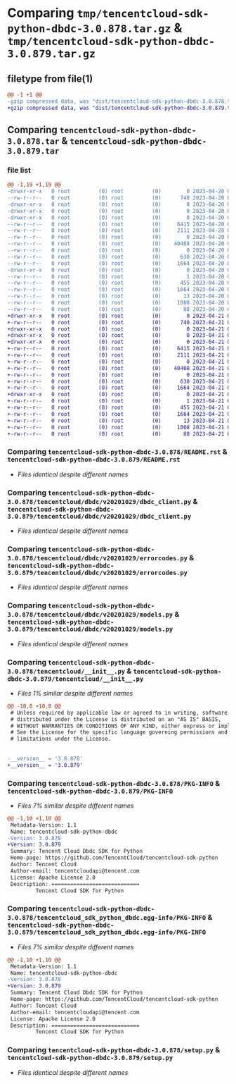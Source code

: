 # Comparing `tmp/tencentcloud-sdk-python-dbdc-3.0.878.tar.gz` & `tmp/tencentcloud-sdk-python-dbdc-3.0.879.tar.gz`

## filetype from file(1)

```diff
@@ -1 +1 @@
-gzip compressed data, was "dist/tencentcloud-sdk-python-dbdc-3.0.878.tar", last modified: Thu Apr 20 00:26:08 2023, max compression
+gzip compressed data, was "dist/tencentcloud-sdk-python-dbdc-3.0.879.tar", last modified: Fri Apr 21 00:42:40 2023, max compression
```

## Comparing `tencentcloud-sdk-python-dbdc-3.0.878.tar` & `tencentcloud-sdk-python-dbdc-3.0.879.tar`

### file list

```diff
@@ -1,19 +1,19 @@
-drwxr-xr-x   0 root         (0) root         (0)        0 2023-04-20 00:26:08.000000 tencentcloud-sdk-python-dbdc-3.0.878/
--rw-r--r--   0 root         (0) root         (0)      740 2023-04-20 00:26:08.000000 tencentcloud-sdk-python-dbdc-3.0.878/README.rst
-drwxr-xr-x   0 root         (0) root         (0)        0 2023-04-20 00:26:08.000000 tencentcloud-sdk-python-dbdc-3.0.878/tencentcloud/
-drwxr-xr-x   0 root         (0) root         (0)        0 2023-04-20 00:26:08.000000 tencentcloud-sdk-python-dbdc-3.0.878/tencentcloud/dbdc/
-drwxr-xr-x   0 root         (0) root         (0)        0 2023-04-20 00:26:08.000000 tencentcloud-sdk-python-dbdc-3.0.878/tencentcloud/dbdc/v20201029/
--rw-r--r--   0 root         (0) root         (0)     6415 2023-04-20 00:26:08.000000 tencentcloud-sdk-python-dbdc-3.0.878/tencentcloud/dbdc/v20201029/dbdc_client.py
--rw-r--r--   0 root         (0) root         (0)     2111 2023-04-20 00:26:08.000000 tencentcloud-sdk-python-dbdc-3.0.878/tencentcloud/dbdc/v20201029/errorcodes.py
--rw-r--r--   0 root         (0) root         (0)        0 2023-04-20 00:26:08.000000 tencentcloud-sdk-python-dbdc-3.0.878/tencentcloud/dbdc/v20201029/__init__.py
--rw-r--r--   0 root         (0) root         (0)    40408 2023-04-20 00:26:08.000000 tencentcloud-sdk-python-dbdc-3.0.878/tencentcloud/dbdc/v20201029/models.py
--rw-r--r--   0 root         (0) root         (0)        0 2023-04-20 00:26:08.000000 tencentcloud-sdk-python-dbdc-3.0.878/tencentcloud/dbdc/__init__.py
--rw-r--r--   0 root         (0) root         (0)      630 2023-04-20 00:26:08.000000 tencentcloud-sdk-python-dbdc-3.0.878/tencentcloud/__init__.py
--rw-r--r--   0 root         (0) root         (0)     1664 2023-04-20 00:26:08.000000 tencentcloud-sdk-python-dbdc-3.0.878/PKG-INFO
-drwxr-xr-x   0 root         (0) root         (0)        0 2023-04-20 00:26:08.000000 tencentcloud-sdk-python-dbdc-3.0.878/tencentcloud_sdk_python_dbdc.egg-info/
--rw-r--r--   0 root         (0) root         (0)        1 2023-04-20 00:26:08.000000 tencentcloud-sdk-python-dbdc-3.0.878/tencentcloud_sdk_python_dbdc.egg-info/dependency_links.txt
--rw-r--r--   0 root         (0) root         (0)      455 2023-04-20 00:26:08.000000 tencentcloud-sdk-python-dbdc-3.0.878/tencentcloud_sdk_python_dbdc.egg-info/SOURCES.txt
--rw-r--r--   0 root         (0) root         (0)     1664 2023-04-20 00:26:08.000000 tencentcloud-sdk-python-dbdc-3.0.878/tencentcloud_sdk_python_dbdc.egg-info/PKG-INFO
--rw-r--r--   0 root         (0) root         (0)       13 2023-04-20 00:26:08.000000 tencentcloud-sdk-python-dbdc-3.0.878/tencentcloud_sdk_python_dbdc.egg-info/top_level.txt
--rw-r--r--   0 root         (0) root         (0)     1008 2023-04-20 00:26:08.000000 tencentcloud-sdk-python-dbdc-3.0.878/setup.py
--rw-r--r--   0 root         (0) root         (0)       88 2023-04-20 00:26:08.000000 tencentcloud-sdk-python-dbdc-3.0.878/setup.cfg
+drwxr-xr-x   0 root         (0) root         (0)        0 2023-04-21 00:42:40.000000 tencentcloud-sdk-python-dbdc-3.0.879/
+-rw-r--r--   0 root         (0) root         (0)      740 2023-04-21 00:42:40.000000 tencentcloud-sdk-python-dbdc-3.0.879/README.rst
+drwxr-xr-x   0 root         (0) root         (0)        0 2023-04-21 00:42:40.000000 tencentcloud-sdk-python-dbdc-3.0.879/tencentcloud/
+drwxr-xr-x   0 root         (0) root         (0)        0 2023-04-21 00:42:40.000000 tencentcloud-sdk-python-dbdc-3.0.879/tencentcloud/dbdc/
+drwxr-xr-x   0 root         (0) root         (0)        0 2023-04-21 00:42:40.000000 tencentcloud-sdk-python-dbdc-3.0.879/tencentcloud/dbdc/v20201029/
+-rw-r--r--   0 root         (0) root         (0)     6415 2023-04-21 00:42:40.000000 tencentcloud-sdk-python-dbdc-3.0.879/tencentcloud/dbdc/v20201029/dbdc_client.py
+-rw-r--r--   0 root         (0) root         (0)     2111 2023-04-21 00:42:40.000000 tencentcloud-sdk-python-dbdc-3.0.879/tencentcloud/dbdc/v20201029/errorcodes.py
+-rw-r--r--   0 root         (0) root         (0)        0 2023-04-21 00:42:40.000000 tencentcloud-sdk-python-dbdc-3.0.879/tencentcloud/dbdc/v20201029/__init__.py
+-rw-r--r--   0 root         (0) root         (0)    40408 2023-04-21 00:42:40.000000 tencentcloud-sdk-python-dbdc-3.0.879/tencentcloud/dbdc/v20201029/models.py
+-rw-r--r--   0 root         (0) root         (0)        0 2023-04-21 00:42:40.000000 tencentcloud-sdk-python-dbdc-3.0.879/tencentcloud/dbdc/__init__.py
+-rw-r--r--   0 root         (0) root         (0)      630 2023-04-21 00:42:40.000000 tencentcloud-sdk-python-dbdc-3.0.879/tencentcloud/__init__.py
+-rw-r--r--   0 root         (0) root         (0)     1664 2023-04-21 00:42:40.000000 tencentcloud-sdk-python-dbdc-3.0.879/PKG-INFO
+drwxr-xr-x   0 root         (0) root         (0)        0 2023-04-21 00:42:40.000000 tencentcloud-sdk-python-dbdc-3.0.879/tencentcloud_sdk_python_dbdc.egg-info/
+-rw-r--r--   0 root         (0) root         (0)        1 2023-04-21 00:42:40.000000 tencentcloud-sdk-python-dbdc-3.0.879/tencentcloud_sdk_python_dbdc.egg-info/dependency_links.txt
+-rw-r--r--   0 root         (0) root         (0)      455 2023-04-21 00:42:40.000000 tencentcloud-sdk-python-dbdc-3.0.879/tencentcloud_sdk_python_dbdc.egg-info/SOURCES.txt
+-rw-r--r--   0 root         (0) root         (0)     1664 2023-04-21 00:42:40.000000 tencentcloud-sdk-python-dbdc-3.0.879/tencentcloud_sdk_python_dbdc.egg-info/PKG-INFO
+-rw-r--r--   0 root         (0) root         (0)       13 2023-04-21 00:42:40.000000 tencentcloud-sdk-python-dbdc-3.0.879/tencentcloud_sdk_python_dbdc.egg-info/top_level.txt
+-rw-r--r--   0 root         (0) root         (0)     1008 2023-04-21 00:42:40.000000 tencentcloud-sdk-python-dbdc-3.0.879/setup.py
+-rw-r--r--   0 root         (0) root         (0)       88 2023-04-21 00:42:40.000000 tencentcloud-sdk-python-dbdc-3.0.879/setup.cfg
```

### Comparing `tencentcloud-sdk-python-dbdc-3.0.878/README.rst` & `tencentcloud-sdk-python-dbdc-3.0.879/README.rst`

 * *Files identical despite different names*

### Comparing `tencentcloud-sdk-python-dbdc-3.0.878/tencentcloud/dbdc/v20201029/dbdc_client.py` & `tencentcloud-sdk-python-dbdc-3.0.879/tencentcloud/dbdc/v20201029/dbdc_client.py`

 * *Files identical despite different names*

### Comparing `tencentcloud-sdk-python-dbdc-3.0.878/tencentcloud/dbdc/v20201029/errorcodes.py` & `tencentcloud-sdk-python-dbdc-3.0.879/tencentcloud/dbdc/v20201029/errorcodes.py`

 * *Files identical despite different names*

### Comparing `tencentcloud-sdk-python-dbdc-3.0.878/tencentcloud/dbdc/v20201029/models.py` & `tencentcloud-sdk-python-dbdc-3.0.879/tencentcloud/dbdc/v20201029/models.py`

 * *Files identical despite different names*

### Comparing `tencentcloud-sdk-python-dbdc-3.0.878/tencentcloud/__init__.py` & `tencentcloud-sdk-python-dbdc-3.0.879/tencentcloud/__init__.py`

 * *Files 1% similar despite different names*

```diff
@@ -10,8 +10,8 @@
 # Unless required by applicable law or agreed to in writing, software
 # distributed under the License is distributed on an "AS IS" BASIS,
 # WITHOUT WARRANTIES OR CONDITIONS OF ANY KIND, either express or implied.
 # See the License for the specific language governing permissions and
 # limitations under the License.
 
 
-__version__ = '3.0.878'
+__version__ = '3.0.879'
```

### Comparing `tencentcloud-sdk-python-dbdc-3.0.878/PKG-INFO` & `tencentcloud-sdk-python-dbdc-3.0.879/PKG-INFO`

 * *Files 7% similar despite different names*

```diff
@@ -1,10 +1,10 @@
 Metadata-Version: 1.1
 Name: tencentcloud-sdk-python-dbdc
-Version: 3.0.878
+Version: 3.0.879
 Summary: Tencent Cloud Dbdc SDK for Python
 Home-page: https://github.com/TencentCloud/tencentcloud-sdk-python
 Author: Tencent Cloud
 Author-email: tencentcloudapi@tencent.com
 License: Apache License 2.0
 Description: ============================
         Tencent Cloud SDK for Python
```

### Comparing `tencentcloud-sdk-python-dbdc-3.0.878/tencentcloud_sdk_python_dbdc.egg-info/PKG-INFO` & `tencentcloud-sdk-python-dbdc-3.0.879/tencentcloud_sdk_python_dbdc.egg-info/PKG-INFO`

 * *Files 7% similar despite different names*

```diff
@@ -1,10 +1,10 @@
 Metadata-Version: 1.1
 Name: tencentcloud-sdk-python-dbdc
-Version: 3.0.878
+Version: 3.0.879
 Summary: Tencent Cloud Dbdc SDK for Python
 Home-page: https://github.com/TencentCloud/tencentcloud-sdk-python
 Author: Tencent Cloud
 Author-email: tencentcloudapi@tencent.com
 License: Apache License 2.0
 Description: ============================
         Tencent Cloud SDK for Python
```

### Comparing `tencentcloud-sdk-python-dbdc-3.0.878/setup.py` & `tencentcloud-sdk-python-dbdc-3.0.879/setup.py`

 * *Files identical despite different names*

